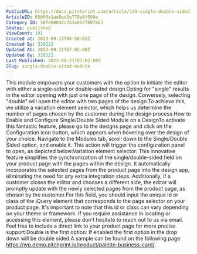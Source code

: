 ```yaml
---
PublicURL: https://docs.pitchprint.com/article/149-single-double-sided-module
ArticleID: 65000a1ae8ed5e770a6f599e
Category ID: 58fd98042c7d3a057f887b63
Status: published
ViewCount: 191
Created at: 2023-09-12T06:50:02Z
Created By: 339322
Updated At: 2023-09-21T07:02:00Z
Updated By: 339322
Last Published: 2023-09-21T07:02:00Z
Slug: single-double-sided-module
---
```

This module empowers your customers with the option to initiate the editor with either a single-sided or double-sided design.Opting for "single" results in the editor opening with just one page of the design. Conversely, selecting "double" will open the editor with two pages of the design.To achieve this, we utilize a variation element selector, which helps us determine the number of pages chosen by the customer during the design process.How to Enable and Configure Single/Double Sided Module on a DesignTo activate this fantastic feature, please go to the designs page and click on the Configuration icon button, which appears when hovering over the design of your choice. Navigate to the Modules tab, scroll down to the Single/Double Sided option, and enable it. This action will trigger the configuration panel to open, as depicted below:Variation element selector: This innovative feature simplifies the synchronization of the single/double-sided field on your product page with the pages within the design. It automatically incorporates the selected pages from the product page into the design app, eliminating the need for any extra integration steps. Additionally, if a customer closes the editor and chooses a different side, the editor will promptly update with the newly selected pages from the product page, as chosen by the customer.For this field, you should input the unique id or class of the jQuery element that corresponds to the page selector on your product page. It's important to note that this id or class can vary depending on your theme or framework. If you require assistance in locating or accessing this element, please don't hesitate to reach out to us via email. Feel free to include a direct link to your product page for more precise support.Double is the first option: If enabled the first option in the drop down will be double sided.A sample can be found on the following page https://wp.demo.pitchprint.io/product/palette-business-card/.